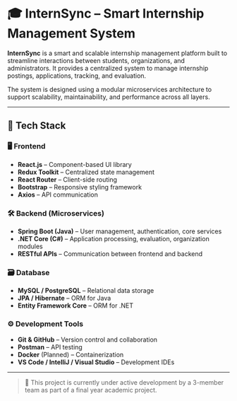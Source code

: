 # 🎓 InternSync – Smart Internship Management System

**InternSync** is a smart and scalable internship management platform built to streamline interactions between students, organizations, and administrators. It provides a centralized system to manage internship postings, applications, tracking, and evaluation.

The system is designed using a modular microservices architecture to support scalability, maintainability, and performance across all layers.

---

## 🚀 Tech Stack

### 🖥️ Frontend
- **React.js** – Component-based UI library
- **Redux Toolkit** – Centralized state management
- **React Router** – Client-side routing
- **Bootstrap** – Responsive styling framework
- **Axios** – API communication

### 🛠 Backend (Microservices)
- **Spring Boot (Java)** – User management, authentication, core services
- **.NET Core (C#)** – Application processing, evaluation, organization modules
- **RESTful APIs** – Communication between frontend and backend

### 🗃 Database
- **MySQL / PostgreSQL** – Relational data storage
- **JPA / Hibernate** – ORM for Java
- **Entity Framework Core** – ORM for .NET

### ⚙️ Development Tools
- **Git & GitHub** – Version control and collaboration
- **Postman** – API testing
- **Docker** (Planned) – Containerization
- **VS Code / IntelliJ / Visual Studio** – Development IDEs

---

> 📌 This project is currently under active development by a 3-member team as part of a final year academic project.

